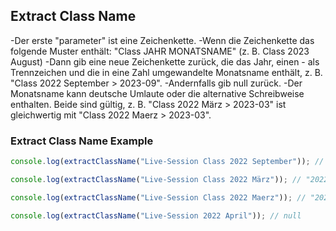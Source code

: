 ## Extract Class Name

-Der erste "parameter" ist eine Zeichenkette.
-Wenn die Zeichenkette das folgende Muster enthält: "Class JAHR MONATSNAME" (z. B. Class 2023 August)
-Dann gib eine neue Zeichenkette zurück, die das Jahr, einen - als Trennzeichen und die in eine Zahl umgewandelte Monatsname enthält, z. B. "Class 2022 September > 2023-09".
-Andernfalls gib null zurück.
-Der Monatsname kann deutsche Umlaute oder die alternative Schreibweise enthalten. Beide sind gültig, z. B. "Class 2022 März > 2023-03" ist gleichwertig mit "Class 2022 Maerz > 2023-03".

### Extract Class Name Example

```js
console.log(extractClassName("Live-Session Class 2022 September")); // "2022-09"

console.log(extractClassName("Live-Session Class 2022 März")); // "2022-03"

console.log(extractClassName("Live-Session Class 2022 Maerz")); // "2022-03"

console.log(extractClassName("Live-Session 2022 April")); // null
```
